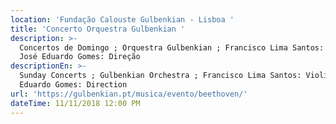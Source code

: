 ```yaml
---
location: 'Fundação Calouste Gulbenkian - Lisboa '
title: 'Concerto Orquestra Gulbenkian '
description: >-
  Concertos de Domingo ; Orquestra Gulbenkian ; Francisco Lima Santos: Violino ;
  José Eduardo Gomes: Direção 
descriptionEn: >-
  Sunday Concerts ; Gulbenkian Orchestra ; Francisco Lima Santos: Violin ; José
  Eduardo Gomes: Direction 
url: 'https://gulbenkian.pt/musica/evento/beethoven/'
dateTime: 11/11/2018 12:00 PM
---
```




